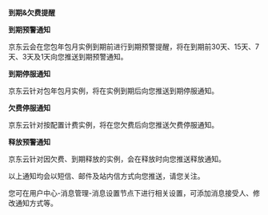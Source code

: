 **到期&欠费提醒**

**到期预警通知**

京东云会在您包年包月实例到期前进行到期预警提醒，将在到期前30天、15天、7天、3天及1天向您推送到期预警通知。

**到期停服通知**

京东云针对包年包月实例，将在实例到期后向您推送到期停服通知。

**欠费停服通知**

京东云针对按配置计费实例，将在您欠费后向您推送欠费停服通知。

**释放预警通知**

京东云针对因欠费、到期释放的实例，会在释放时向您推送释放通知。

以上通知均会以短信、邮件及站内信方式向您推送，请您关注。

您可在用户中心-消息管理-消息设置节点下进行相关设置，可添加消息接受人、修改通知方式等。